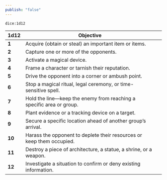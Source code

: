 ```yaml
---
publish: "false"
---
```


`dice:1d12`

| 1d12   | Objective                                                             |     |
| ------ | --------------------------------------------------------------------- | --- |
| **1**  | Acquire (obtain or steal) an important item or items.                 |     |
| **2**  | Capture one or more of the opponents.                                 |     |
| **3**  | Activate a magical device.                                            |     |
| **4**  | Frame a character or tarnish their reputation.                        |     |
| **5**  | Drive the opponent into a corner or ambush point.                     |     |
| **6**  | Stop a magical ritual, legal ceremony, or time-sensitive spell.       |     |
| **7**  | Hold the line—keep the enemy from reaching a specific area or group.  |     |
| **8**  | Plant evidence or a tracking device on a target.                      |     |
| **9**  | Secure a specific location ahead of another group’s arrival.          |     |
| **10** | Harass the opponent to deplete their resources or keep them occupied. |     |
| **11** | Destroy a piece of architecture, a statue, a shrine, or a weapon.     |     |
| **12** | Investigate a situation to confirm or deny existing information.      |     |
